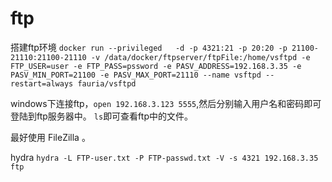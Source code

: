 # ftp

搭建ftp环境 `docker run --privileged   -d -p 4321:21 -p 20:20 -p 21100-21110:21100-21110 -v /data/docker/ftpserver/ftpFile:/home/vsftpd -e FTP_USER=user -e FTP_PASS=pssword -e PASV_ADDRESS=192.168.3.35 -e PASV_MIN_PORT=21100 -e PASV_MAX_PORT=21110 --name vsftpd --restart=always fauria/vsftpd`

windows下连接ftp，`open 192.168.3.123 5555`,然后分别输入用户名和密码即可登陆到ftp服务器中。
`ls`即可查看ftp中的文件。

最好使用 FileZilla 。

hydra `hydra -L FTP-user.txt -P FTP-passwd.txt -V -s 4321 192.168.3.35 ftp`